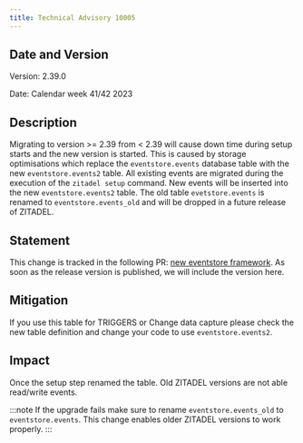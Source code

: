 ```yaml
---
title: Technical Advisory 10005
---
```


## Date and Version

Version: 2.39.0

Date: Calendar week 41/42 2023

## Description

Migrating to version >= 2.39 from < 2.39 will cause down time during setup starts and the new version is started.
This is caused by storage optimisations which replace the `eventstore.events` database table with the new `eventstore.events2` table.
All existing events are migrated during the execution of the `zitadel setup` command.
New events will be inserted into the new `eventstore.events2` table. The old table `evetstore.events` is renamed to `eventstore.events_old` and will be dropped in a future release of ZITADEL.

## Statement

This change is tracked in the following PR: [new eventstore framework](https://github.com/zitadel/zitadel/issues/5358).
As soon as the release version is published, we will include the version here.

## Mitigation

If you use this table for TRIGGERS or Change data capture please check the new table definition and change your code to use `eventstore.events2`.

## Impact

Once the setup step renamed the table. Old ZITADEL versions are not able read/write events.

:::note
If the upgrade fails make sure to rename `eventstore.events_old` to `eventstore.events`. This change enables older ZITADEL versions to work properly.
:::